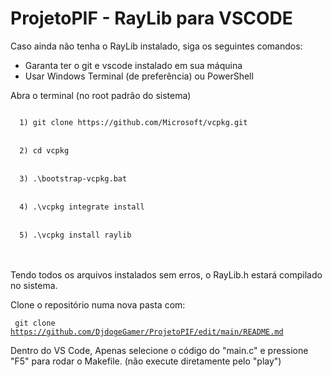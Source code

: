 # ProjetoPIF - RayLib para VSCODE

Caso ainda não tenha o RayLib instalado, siga os seguintes comandos:
* Garanta ter o git e vscode instalado em sua máquina 
* Usar Windows Terminal (de preferência) ou PowerShell

Abra o terminal (no root padrão do sistema)

<code>
  1) git clone https://github.com/Microsoft/vcpkg.git
</code>
<br>
<code>
  2) cd vcpkg
</code>
<br>
<code>
  3) .\bootstrap-vcpkg.bat
</code>
<br>
<code>
  4) .\vcpkg integrate install
</code>
<br>
<code>
  5) .\vcpkg install raylib  
</code>
<br>
<br>

Tendo todos os arquivos instalados sem erros, o RayLib.h estará compilado no sistema.

Clone o repositório numa nova pasta com:

<code> git clone https://github.com/DjdogeGamer/ProjetoPIF/edit/main/README.md </code>

Dentro do VS Code, Apenas selecione o código do "main.c" e pressione "F5" para rodar o Makefile. (não execute diretamente pelo "play")
